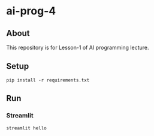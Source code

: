 # ai-prog-4

## About
This repository is for Lesson-1 of AI programming lecture.

## Setup
```
pip install -r requirements.txt
```
<!-- conda create --name ai-prog-4 python=3.10 -->


## Run
### Streamlit 
```
streamlit hello
```